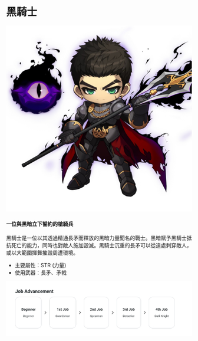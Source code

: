 # 黑騎士

![](images/msn-101/classes-and-jobs/warrior/image_1747236391179_676.png)

#### 一位與黑暗立下誓約的槍騎兵

黑騎士是一位以其透過精通長矛而釋放的黑暗力量聞名的戰士。黑暗賦予黑騎士抵抗死亡的能力，同時也對敵人施加毀滅。黑騎士沉重的長矛可以從遠處刺穿敵人，或以大範圍揮舞摧毀周遭環境。

*   主要屬性：STR (力量)
*   使用武器：長矛、矛戟

![](images/msn-101/classes-and-jobs/warrior/image_1747236391179_60.png)